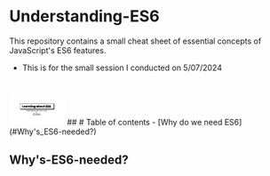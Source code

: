 # Understanding-ES6
This repository contains a small cheat sheet of essential concepts of JavaScript's ES6 features.
- This is for the small session I conducted on 5/07/2024 
# 
<img src="./ES6-Resources/ES6-presenation-coverPage.png" width="100px">
## 
# Table  of contents 
- [Why do we need ES6](#Why's_ES6-needed?)










## Why's-ES6-needed?
